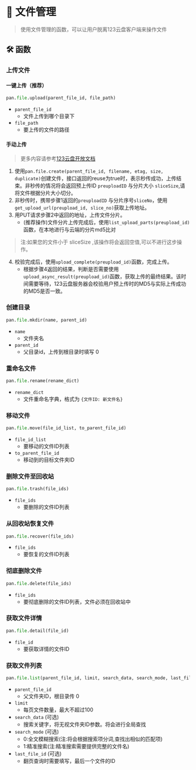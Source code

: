 # 📁 文件管理

> 使用文件管理的函数，可以让用户脱离123云盘客户端来操作文件

## 🛠️ 函数

### 上传文件

#### 一键上传（推荐）

```python
pan.file.upload(parent_file_id, file_path)
```
- `parent_file_id`
    - 文件上传到哪个目录下
- `file_path`
    - 要上传的文件的路径

#### 手动上传

> 更多内容请参考[123云盘开放文档](https://123yunpan.yuque.com/org-wiki-123yunpan-muaork/cr6ced/uihb5w71iwqvi9dw)

1. 使用`pan.file.create(parent_file_id, filename, etag, size, duplicate)`创建文件，接口返回的reuse为true时，表示秒传成功，上传结束。非秒传的情况将会返回预上传ID `preuploadID` 与分片大小 `sliceSize`,请将文件根据分片大小切分。
2. 非秒传时，携带步骤1返回的`preuploadID` 与分片序号`sliceNo`，使用`get_upload_url(preupload_id, slice_no)`获取上传地址。
3. 用PUT请求步骤2中返回的地址，上传文件分片。
    - (推荐操作)文件分片上传完成后，使用`list_upload_parts(preupload_id)`函数，在本地进行与云端的分片md5比对
> 注:如果您的文件小于 sliceSize ,该操作将会返回空值,可以不进行这步操作。
4. 校验完成后，使用`upload_complete(preupload_id)`函数，完成上传。
    - 根据步骤4返回的结果，判断是否需要使用`upload_async_result(preupload_id)`函数，获取上传的最终结果。该时间需要等待，123云盘服务器会校验用户预上传时的MD5与实际上传成功的MD5是否一致。

### 创建目录

```python
pan.file.mkdir(name, parent_id)
```

- `name`
    - 文件夹名
- `parent_id`
    - 父目录id，上传到根目录时填写 0

### 重命名文件

```python
pan.file.rename(rename_dict)
```

- `rename_dict`
    - 文件重命名字典，格式为 `{文件ID: 新文件名}`

### 移动文件

```python
pan.file.move(file_id_list, to_parent_file_id)
```

- `file_id_list`
    - 要移动的文件ID列表
- `to_parent_file_id`
    - 移动到的目标文件夹ID

### 删除文件至回收站

```python
pan.file.trash(file_ids)
```

- `file_ids`
    - 要删除的文件ID列表

### 从回收站恢复文件

```python
pan.file.recover(file_ids)
```

- `file_ids`
    - 要恢复的文件ID列表

### 彻底删除文件
```python
pan.file.delete(file_ids)
```
- `file_ids`
    - 要彻底删除的文件ID列表，文件必须在回收站中

### 获取文件详情
```python
pan.file.detail(file_id)
```
- `file_id`
    - 要获取详情的文件ID

### 获取文件列表

```python
pan.file.list(parent_file_id, limit, search_data, search_mode, last_file_id)
```

- `parent_file_id`
    - 父文件夹ID，根目录传 0
- `limit`
    - 每页文件数量，最大不超过100
- `search_data` (可选)
    - 搜索关键字，将无视文件夹ID参数。将会进行全局查找
- `search_mode` (可选)
    - 0:全文模糊搜索(注:将会根据搜索项分词,查找出相似的匹配项)  
    - 1:精准搜索(注:精准搜索需要提供完整的文件名)
- `last_file_id` (可选)
    - 翻页查询时需要填写，最后一个文件的ID
